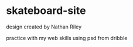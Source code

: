 # skateboard-site
design created by Nathan Riley


practice with my web skills using psd from dribble

